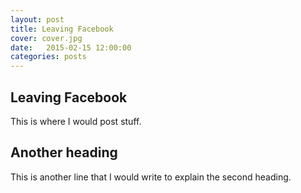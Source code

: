 ```yaml
---
layout: post
title: Leaving Facebook
cover: cover.jpg
date:   2015-02-15 12:00:00
categories: posts
---
```


## Leaving Facebook

This is where I would post stuff.

## Another heading

This is another line that I would write to explain the second heading.
